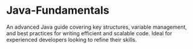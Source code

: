 # Java-Fundamentals
An advanced Java guide covering key structures, variable management, and best practices for writing efficient and scalable code. Ideal for experienced developers looking to refine their skills.
